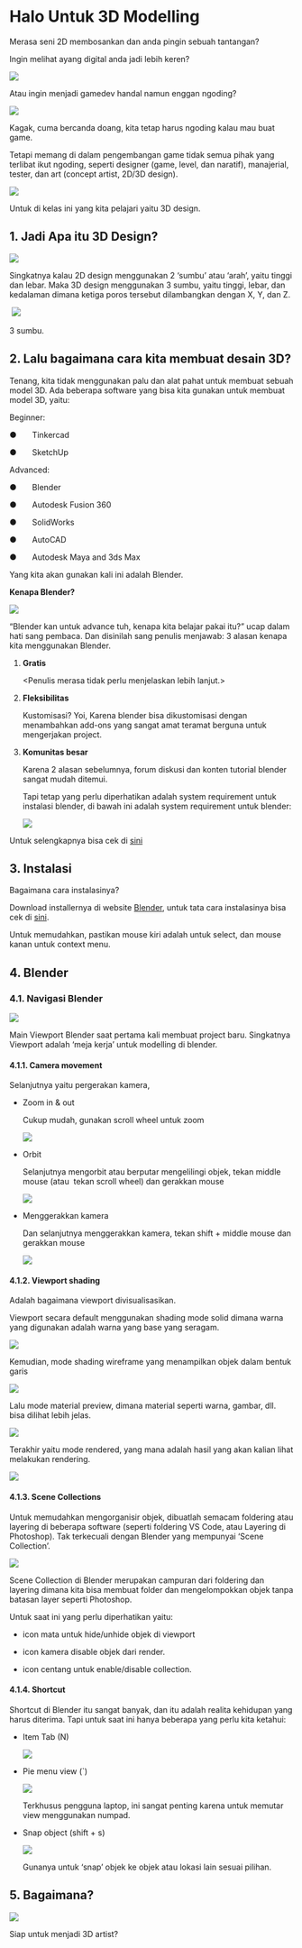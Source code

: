 # Halo Untuk 3D Modelling

Merasa seni 2D membosankan dan anda pingin sebuah tantangan?

Ingin melihat ayang digital anda jadi lebih keren?

![](assets/image-2025-10-26T12-54-32-120Z-1.webp)

Atau ingin menjadi gamedev handal namun enggan ngoding?

![](assets/image-2025-10-26T12-54-32-137Z-2.webp)

Kagak, cuma bercanda doang, kita tetap harus ngoding kalau mau buat game.

Tetapi memang di dalam pengembangan game tidak semua pihak yang terlibat ikut ngoding, seperti designer (game, level, dan naratif), manajerial, tester, dan art (concept artist, 2D/3D design).

![](assets/image-2025-10-26T12-54-32-157Z-3.webp)

Untuk di kelas ini yang kita pelajari yaitu 3D design.

## 1. Jadi Apa itu 3D Design?

![](assets/image-2025-10-26T12-54-32-188Z-4.webp)

Singkatnya kalau 2D design menggunakan 2 ‘sumbu’ atau ‘arah’, yaitu tinggi dan lebar. Maka 3D design menggunakan 3 sumbu, yaitu tinggi, lebar, dan kedalaman dimana ketiga poros tersebut dilambangkan dengan X, Y, dan Z.

 ![](assets/image-2025-10-26T12-54-32-326Z-5.webp)

3 sumbu.

## 2. Lalu bagaimana cara kita membuat desain 3D?

Tenang, kita tidak menggunakan palu dan alat pahat untuk membuat sebuah model 3D. Ada beberapa software yang bisa kita gunakan untuk membuat model 3D, yaitu:

Beginner:

●       Tinkercad

●       SketchUp

Advanced:

●       Blender

●       Autodesk Fusion 360

●       SolidWorks

●       AutoCAD

●       Autodesk Maya and 3ds Max

Yang kita akan gunakan kali ini adalah Blender.

**Kenapa Blender?**

![](assets/image-2025-10-26T12-54-32-336Z-6.webp)

“Blender kan untuk advance tuh, kenapa kita belajar pakai itu?” ucap dalam hati sang pembaca. Dan disinilah sang penulis menjawab: 3 alasan kenapa kita menggunakan Blender.

1. **Gratis**
    
    \<Penulis merasa tidak perlu menjelaskan lebih lanjut.>

2. **Fleksibilitas**
    
    Kustomisasi? Yoi, Karena blender bisa dikustomisasi dengan menambahkan add-ons yang sangat amat teramat berguna untuk mengerjakan project.

3. **Komunitas besar**
    
    Karena 2 alasan sebelumnya, forum diskusi dan konten tutorial blender sangat mudah ditemui.
    
    Tapi tetap yang perlu diperhatikan adalah system requirement untuk instalasi blender, di bawah ini adalah system requirement untuk blender:
    
    ![](assets/image-2025-10-26T12-54-32-344Z-7.webp)

Untuk selengkapnya bisa cek di [sini](https://www.blender.org/download/requirements/)

## 3. Instalasi

Bagaimana cara instalasinya?

Download installernya di website [Blender](https://www.blender.org/download/), untuk tata cara instalasinya bisa cek di [sini](https://www.geeksforgeeks.org/installation-guide/how-to-download-and-install-blender-on-windows-10/).

Untuk memudahkan, pastikan mouse kiri adalah untuk select, dan mouse kanan untuk context menu.

## 4. Blender

### 4.1. Navigasi Blender

![](assets/image-2025-10-26T12-54-32-375Z-8.webp)

Main Viewport Blender saat pertama kali membuat project baru. Singkatnya Viewport adalah ‘meja kerja’ untuk modelling di blender.

#### 4.1.1. Camera movement

Selanjutnya yaitu pergerakan kamera,

- Zoom in & out
    
    Cukup mudah, gunakan scroll wheel untuk zoom
    
    ![](assets/image-2025-10-26T12-54-32-389Z-9.webp)

-  Orbit
    
    Selanjutnya mengorbit atau berputar mengelilingi objek, tekan middle mouse (atau  tekan scroll wheel) dan gerakkan mouse
    
    ![](assets/image-2025-10-26T12-54-32-421Z-10.webp)
    
- Menggerakkan kamera
    
    Dan selanjutnya menggerakkan kamera, tekan shift + middle mouse dan gerakkan mouse
    
    ![](assets/image-2025-10-26T12-54-32-432Z-11.webp)

#### 4.1.2. Viewport shading

Adalah bagaimana viewport divisualisasikan.

Viewport secara default menggunakan shading mode solid dimana warna yang digunakan adalah warna yang base yang seragam.

![](assets/image-2025-10-26T12-54-32-453Z-12.webp)

Kemudian, mode shading wireframe yang menampilkan objek dalam bentuk garis

![](assets/image-2025-10-26T12-54-32-466Z-13.webp)

Lalu mode material preview, dimana material seperti warna, gambar, dll. bisa dilihat lebih jelas.

![](assets/image-2025-10-26T12-54-32-505Z-14.webp)

Terakhir yaitu mode rendered, yang mana adalah hasil yang akan kalian lihat melakukan rendering.

![](assets/image-2025-10-26T12-54-32-513Z-15.webp)

#### 4.1.3. Scene Collections

Untuk memudahkan mengorganisir objek, dibuatlah semacam foldering atau layering di beberapa software (seperti foldering VS Code, atau Layering di Photoshop). Tak terkecuali dengan Blender yang mempunyai ‘Scene Collection’.

![](assets/image-2025-10-26T12-54-32-521Z-16.webp)

Scene Collection di Blender merupakan campuran dari foldering dan layering dimana kita bisa membuat folder dan mengelompokkan objek tanpa batasan layer seperti Photoshop.

Untuk saat ini yang perlu diperhatikan yaitu:

- icon mata untuk hide/unhide objek di viewport

- icon kamera disable objek dari render.

- icon centang untuk enable/disable collection.

#### 4.1.4. Shortcut

Shortcut di Blender itu sangat banyak, dan itu adalah realita kehidupan yang harus diterima. Tapi untuk saat ini hanya beberapa yang perlu kita ketahui:

- Item Tab (N)
    
    ![](assets/image-2025-10-26T12-54-32-537Z-17.webp)
    

- Pie menu view (`)
    
    ![](assets/image-2025-10-26T12-54-32-549Z-18.webp)
    
    Terkhusus pengguna laptop, ini sangat penting karena untuk memutar view menggunakan numpad.

- Snap object (shift + s)
    
    ![](assets/image-2025-10-26T12-54-32-582Z-19.webp)
    
    Gunanya untuk ‘snap’ objek ke objek atau lokasi lain sesuai pilihan.

## 5. Bagaimana?

![](assets/image-2025-10-26T12-54-32-588Z-20.webp)

Siap untuk menjadi 3D artist?